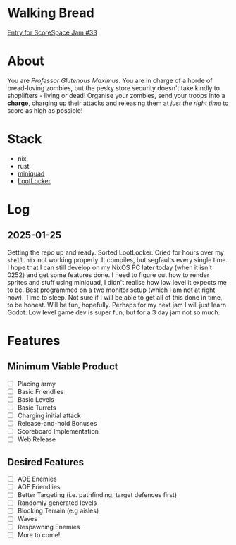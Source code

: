 # Walking Bread
<a href="https://itch.io/jam/scorejam33">Entry for ScoreSpace Jam #33</a>
# About
You are *Professor Glutenous Maximus*. You are in charge of a horde of bread-loving zombies, but the pesky store security doesn't take kindly to shoplifters - living or dead! Organise your zombies, send your troops into a **charge**, charging up their attacks and releasing them at *just the right time* to score as high as possible!
# Stack
- nix
- rust
- <a href="https://github.com/not-fl3/miniquad">miniquad</a>
- <a href="https://lootlocker.com">LootLocker</a>

# Log
## 2025-01-25
Getting the repo up and ready. Sorted LootLocker. Cried for hours over my
`shell.nix` not working properly. It compiles, but segfaults every single time.
I hope that I can still develop on my NixOS PC later today (when it isn't 0252)
and get some features done. I need to figure out how to render sprites and stuff 
using miniquad, I didn't realise how low level it expects me to be. Best programmed
on a two monitor setup (which I am not at right now). Time to sleep. Not sure
if I will be able to get all of this done in time, to be honest. Will be fun, hopefully.
Perhaps for my next jam I will just learn Godot. Low level game dev is super fun,
but for a 3 day jam not so much.
# Features
## Minimum Viable Product
- [ ] Placing army
- [ ] Basic Friendlies
- [ ] Basic Levels
- [ ] Basic Turrets
- [ ] Charging initial attack
- [ ] Release-and-hold Bonuses
- [ ] Scoreboard Implementation
- [ ] Web Release
## Desired Features
- [ ]  AOE Enemies
- [ ]  AOE Friendlies
- [ ]  Better Targeting (i.e. pathfinding, target defences first)
- [ ]  Randomly generated levels
- [ ]  Blocking Terrain (e.g aisles)
- [ ]  Waves
- [ ]  Respawning Enemies
- [ ]  More to come!
